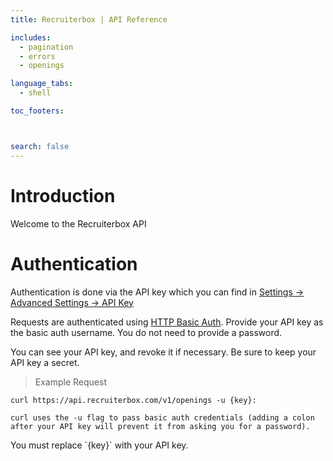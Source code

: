 ```yaml
---
title: Recruiterbox | API Reference

includes:
  - pagination
  - errors
  - openings

language_tabs:
  - shell

toc_footers:



search: false
---
```


# Introduction

Welcome to the Recruiterbox API


# Authentication

Authentication is done via the API key which you can find in [Settings -> Advanced Settings -> API Key](https://app.recruiterbox.com/app/#settings/api-key/)

Requests are authenticated using [HTTP Basic Auth](http://en.wikipedia.org/wiki/Basic_access_authentication). Provide your API key as the basic auth username. You do not need to provide a password.

You can see your API key, and revoke it if necessary. Be sure to keep your API key a secret.

> Example Request

```shell
curl https://api.recruiterbox.com/v1/openings -u {key}:

curl uses the -u flag to pass basic auth credentials (adding a colon after your API key will prevent it from asking you for a password).

```

<aside class="notice">
You must replace `{key}` with your API key.
</aside>

